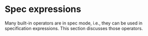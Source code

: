 # Spec expressions

Many built-in operators are in spec mode, i.e., they can be used in
specification expressions. This section discusses those operators.
